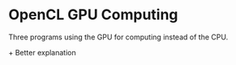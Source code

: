 # OpenCL GPU Computing

Three programs using the GPU for computing instead of the CPU.  
<Link Opencl> + Better explanation
